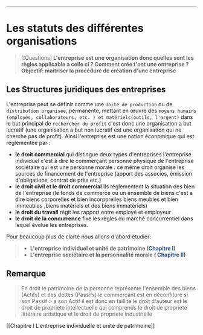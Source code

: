 
---

# Les statuts des différentes organisations
> [!Questions]
>**L'entreprise est une organisation donc quelles sont les règles applicable a celle ci ?
>Comment crée t'ont une entreprise ?
>Objectif: maitriser la procédure de création d'une entreprise**

##  Les Structures juridiques des entreprises

L'entreprise peut se définir comme une `Unité de production` ou de `distribution organisée`, permanente, mettant  en œuvre des `moyens humains (employés, collaborateurs, etc. ) et matériels(outils, l'argent)` dans le but principal de `rechercher du profit` 
c'est donc une organisation a but lucratif (une organisation a but non lucratif est une organisation qui ne cherche pas de profit).
Ainsi l'entreprise  est une notion économique  qui est réglementée par :

- **le droit commercial**
	qui distingue deux types d'entreprises l'entreprise individuel c'est à dire le commerçant personne physique de l'entreprise sociétaire qui est une personne morale .
	ce même droit organise les sources de financement de l'entreprise (apport des associes, émission d'obligations, contrat de près etc.) 
-  **le droit civil et le droit commercial**
	 Ils réglementent la situation des bien de l'entreprise (le fonds de commerce ou un ensemble de biens c'est a dire biens corporelles et bien incorporelles biens meubles et bien immeubles ,biens matériels et des biens immatériels)
- **le droit du travail**
	régit les rapport entre employé et employeur
- **le droit de la concurrence**
	fixe les règles du marché concurrentiel dans lequel évolue les entreprises.

Pour beaucoup plus de clarté nous allons d'abord étudier:

>- **L'entreprise individuel et unité de patrimoine (<font color="#1f497d">Chapitre I</font>)**
>- **L'entreprise sociétaire et la personnalité morale ( <font color="#1f497d">Chapitre II</font>)**

## Remarque
>En droit le patrimoine de la personne représente l'ensemble des biens (Actifs)  et des dettes (Passifs)
	le commerçant est en déconfiture si son Passif > a son Actif il est donc en faillite
	le droit d'auteur est le droit de propriete intellectuelle qui comprends le droit de propriete littéraire 
	artistique et le droit de propriete industrielle
	
[[Chapitre I L'entreprise individuelle et unité de patrimoine]]